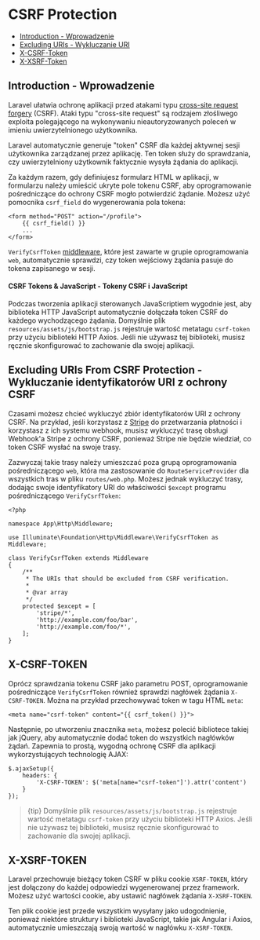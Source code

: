 # CSRF Protection

- [Introduction - Wprowadzenie](#csrf-introduction)
- [Excluding URIs - Wykluczanie URI](#csrf-excluding-uris)
- [X-CSRF-Token](#csrf-x-csrf-token)
- [X-XSRF-Token](#csrf-x-xsrf-token)

<a name="csrf-introduction"></a>
## Introduction - Wprowadzenie

Laravel ułatwia ochronę aplikacji przed atakami typu [cross-site request forgery](https://en.wikipedia.org/wiki/Cross-site_request_forgery) (CSRF). Ataki typu "cross-site request" są rodzajem złośliwego exploita polegającego na wykonywaniu nieautoryzowanych poleceń w imieniu uwierzytelnionego użytkownika.

Laravel automatycznie generuje "token" CSRF dla każdej aktywnej sesji użytkownika zarządzanej przez aplikację. Ten token służy do sprawdzania, czy uwierzytelniony użytkownik faktycznie wysyła żądania do aplikacji.

Za każdym razem, gdy definiujesz formularz HTML w aplikacji, w formularzu należy umieścić ukryte pole tokenu CSRF, aby oprogramowanie pośredniczące do ochrony CSRF mogło potwierdzić żądanie. Możesz użyć pomocnika `csrf_field` do wygenerowania pola tokena:

    <form method="POST" action="/profile">
        {{ csrf_field() }}
        ...
    </form>

`VerifyCsrfToken` [middleware](/docs/{{version}}/middleware), które jest zawarte w grupie oprogramowania `web`, automatycznie sprawdzi, czy token wejściowy żądania pasuje do tokena zapisanego w sesji.

#### CSRF Tokens & JavaScript - Tokeny CSRF i JavaScript

Podczas tworzenia aplikacji sterowanych JavaScriptiem wygodnie jest, aby biblioteka HTTP JavaScript automatycznie dołączała token CSRF do każdego wychodzącego żądania. Domyślnie plik `resources/assets/js/bootstrap.js` rejestruje wartość metatagu `csrf-token` przy użyciu biblioteki HTTP Axios. Jeśli nie używasz tej biblioteki, musisz ręcznie skonfigurować to zachowanie dla swojej aplikacji.

<a name="csrf-excluding-uris"></a>
## Excluding URIs From CSRF Protection - Wykluczanie identyfikatorów URI z ochrony CSRF

Czasami możesz chcieć wykluczyć zbiór identyfikatorów URI z ochrony CSRF. Na przykład, jeśli korzystasz z [Stripe](https://stripe.com) do przetwarzania płatności i korzystasz z ich systemu webhook, musisz wykluczyć trasę obsługi Webhook'a Stripe z ochrony CSRF, ponieważ Stripe nie będzie wiedział, co token CSRF wysłać na swoje trasy.

Zazwyczaj takie trasy należy umieszczać poza grupą oprogramowania pośredniczącego `web`, która ma zastosowanie do `RouteServiceProvider` dla wszystkich tras w pliku `routes/web.php`. Możesz jednak wykluczyć trasy, dodając swoje identyfikatory URI do właściwości `$except` programu pośredniczącego `VerifyCsrfToken`:

    <?php

    namespace App\Http\Middleware;

    use Illuminate\Foundation\Http\Middleware\VerifyCsrfToken as Middleware;

    class VerifyCsrfToken extends Middleware
    {
        /**
         * The URIs that should be excluded from CSRF verification.
         *
         * @var array
         */
        protected $except = [
            'stripe/*',
            'http://example.com/foo/bar',
            'http://example.com/foo/*',
        ];
    }

<a name="csrf-x-csrf-token"></a>
## X-CSRF-TOKEN

Oprócz sprawdzania tokenu CSRF jako parametru POST, oprogramowanie pośredniczące `VerifyCsrfToken` również sprawdzi nagłówek żądania `X-CSRF-TOKEN`. Można na przykład przechowywać token w tagu HTML `meta`:

    <meta name="csrf-token" content="{{ csrf_token() }}">

Następnie, po utworzeniu znacznika `meta`, możesz polecić bibliotece takiej jak jQuery, aby automatycznie dodać token do wszystkich nagłówków żądań. Zapewnia to prostą, wygodną ochronę CSRF dla aplikacji wykorzystujących technologię AJAX:

    $.ajaxSetup({
        headers: {
            'X-CSRF-TOKEN': $('meta[name="csrf-token"]').attr('content')
        }
    });

> {tip} Domyślnie plik  `resources/assets/js/bootstrap.js` rejestruje wartość metatagu `csrf-token` przy użyciu biblioteki HTTP Axios. Jeśli nie używasz tej biblioteki, musisz ręcznie skonfigurować to zachowanie dla swojej aplikacji.

<a name="csrf-x-xsrf-token"></a>
## X-XSRF-TOKEN

Laravel przechowuje bieżący token CSRF w pliku cookie `XSRF-TOKEN`, który jest dołączony do każdej odpowiedzi wygenerowanej przez framework. Możesz użyć wartości cookie, aby ustawić nagłówek żądania `X-XSRF-TOKEN`.

Ten plik cookie jest przede wszystkim wysyłany jako udogodnienie, ponieważ niektóre struktury i biblioteki JavaScript, takie jak Angular i Axios, automatycznie umieszczają swoją wartość w nagłówku `X-XSRF-TOKEN`.

